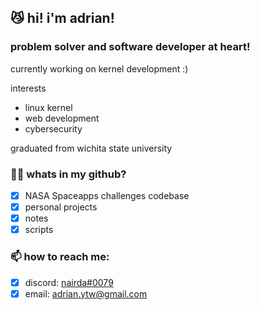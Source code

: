 <!--
### Hi there 👋
**adrianytw/adrianytw** is a ✨ _special_ ✨ repository because its `README.md` (this file) appears on your GitHub profile.

Here are some ideas to get you started:

- 🔭 I’m currently working on ...
- 🌱 I’m currently learning ...
- 👯 I’m looking to collaborate on ...
- 🤔 I’m looking for help with ...
- 💬 Ask me about ...
- 📫 How to reach me: ...
- 😄 Pronouns: ...
- ⚡ Fun fact: ...
-->
## 😼 hi! i'm adrian!
### problem solver and software developer at heart!

currently working on kernel development :)

interests
- linux kernel
- web development
- cybersecurity

graduated from wichita state university

### 😶‍🌫️ whats in my github?
- [x] NASA Spaceapps challenges codebase
- [x] personal projects
- [x] notes
- [x] scripts

### 📫 how to reach me:
- [x] discord: [nairda#0079](https://discord.com/users/173829799293222913)
- [x] email: adrian.ytw@gmail.com
<!-- 
## 📫 How to reach me:
[![nairda's GitHub stats](https://github-readme-stats.vercel.app/api?username=adrianytw&show_icons=true&theme=calm&count_private=true)](#)

[![Top Langs](https://github-readme-stats.vercel.app/api/top-langs/?username=adrianytw&langs_count=8&theme=calm&count_private=true)](#) -->
